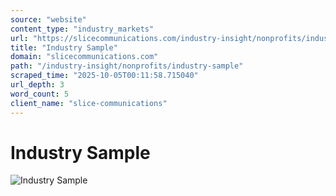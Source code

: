 ```yaml
---
source: "website"
content_type: "industry_markets"
url: "https://slicecommunications.com/industry-insight/nonprofits/industry-sample"
title: "Industry Sample"
domain: "slicecommunications.com"
path: "/industry-insight/nonprofits/industry-sample"
scraped_time: "2025-10-05T00:11:58.715040"
url_depth: 3
word_count: 5
client_name: "slice-communications"
---
```


# Industry Sample

![Industry Sample](https://slicecommunications.com/wp-content/uploads/2019/04/industry-sample-300x300.png)